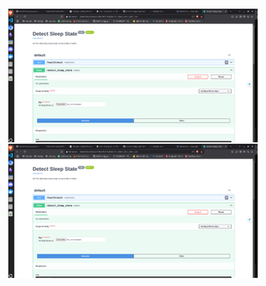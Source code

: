 ![dss-app-ingress](/assets/images/dss-app-ingress.png)
![dss-app-ingress](/assets/images/dss-app-ingress.png)
